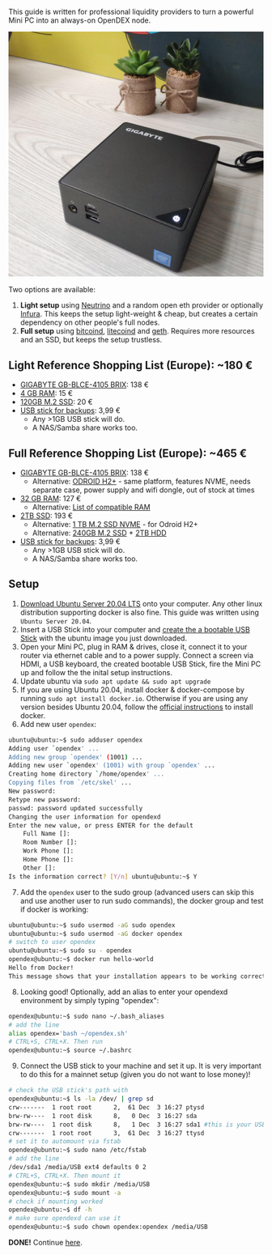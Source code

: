This guide is written for professional liquidity providers to turn a powerful Mini PC into an always-on OpenDEX node.

![](./images/pro.jpg)

Two options are available:

1. **Light setup** using [Neutrino](https://github.com/lightninglabs/neutrino) and a random open eth provider or optionally [Infura](https://infura.io/). This keeps the setup light-weight & cheap, but creates a certain dependency on other people's full nodes.
2. **Full setup** using [bitcoind](https://github.com/bitcoin/bitcoin/), [litecoind](https://github.com/litecoin-project/litecoin) and [geth](https://github.com/ethereum/go-ethereum). Requires more resources and an SSD, but keeps the setup trustless.

## Light Reference Shopping List (Europe): ~180 €
* [GIGABYTE GB-BLCE-4105 BRIX](https://www.computeruniverse.net/en/gigabyte-gb-blce-4105-brix): 138 €
* [4 GB RAM](https://www.computeruniverse.net/en/crucial-4gb-ddr4-so-dimm-ct4g4sfs824a-2400mhz-ram): 15 €
* [120GB M.2 SSD](https://www.computeruniverse.net/en/wd-green-ssd-m2-2280-120gb): 20 €
* [USB stick for backups](https://www.amazon.es/dp/B00TPG6P22/): 3,99 €
   * Any >1GB USB stick will do.
   * A NAS/Samba share works too.

## Full Reference Shopping List (Europe): ~465 €
* [GIGABYTE GB-BLCE-4105 BRIX](https://www.computeruniverse.net/en/gigabyte-gb-blce-4105-brix): 138 €
  * Alternative: [ODROID H2+](https://www.hardkernel.com/shop/odroid-h2plus/) - same platform, features NVME, needs separate case, power supply and wifi dongle, out of stock at times
* [32 GB RAM](https://www.computeruniverse.net/en/kingston-hyperx-impact-32gb-ddr4-so-dimm-ram-2): 127 €
  * Alternative: [List of compatible RAM](https://wiki.odroid.com/odroid-h2/hardware/ram)
* [2TB SSD](https://www.computeruniverse.net/en/sandisk-ssd-plus-25-2tb): 193 €
  * Alternative: [1 TB M.2 SSD NVME](https://www.computeruniverse.net/en/gigabyte-ssd-nvme-m2-2280-1tb) - for Odroid H2+
  * Alternative: [240GB M.2 SSD](https://www.computeruniverse.net/en/wd-green-ssd-m2-2280-240gb) + [2TB HDD](https://www.computeruniverse.net/en/seagate-firecuda-compute-st2000lx001-sshd-2tb)
* [USB stick for backups](https://www.amazon.es/dp/B00TPG6P22/): 3,99 €
   * Any >1GB USB stick will do.
   * A NAS/Samba share works too.

## Setup

1. [Download Ubuntu Server 20.04 LTS](https://ubuntu.com/download/server) onto your computer. Any other linux distribution supporting docker is also fine. This guide was written using `Ubuntu Server 20.04`.
2. Insert a USB Stick into your computer and [create the a bootable USB Stick](https://ubuntu.com/tutorials/tutorial-create-a-usb-stick-on-ubuntu) with the ubuntu image you just downloaded.
3. Open your Mini PC, plug in RAM & drives, close it, connect it to your router via ethernet cable and to a power supply. Connect a screen via HDMI, a USB keyboard, the created bootable USB Stick, fire the Mini PC up and follow the the inital setup instructions.
4. Update ubuntu via `sudo apt update && sudo apt upgrade`
5. If you are using Ubuntu 20.04, install docker & docker-compose by running `sudo apt install docker.io`. Otherwise if you are using any version besides Ubuntu 20.04, follow the [official instructions](https://docs.docker.com/install/linux/docker-ce/ubuntu/) to install docker.
6. Add new user `opendex`:
```bash
ubuntu@ubuntu:~$ sudo adduser opendex
Adding user `opendex' ...
Adding new group `opendex' (1001) ...
Adding new user `opendex' (1001) with group `opendex' ...
Creating home directory `/home/opendex' ...
Copying files from `/etc/skel' ...
New password: 
Retype new password: 
passwd: password updated successfully
Changing the user information for opendexd
Enter the new value, or press ENTER for the default
	Full Name []: 
	Room Number []: 
	Work Phone []: 
	Home Phone []: 
	Other []: 
Is the information correct? [Y/n] ubuntu@ubuntu:~$ Y
```
7. Add the `opendex` user to the sudo group (advanced users can skip this and use another user to run sudo commands), the docker group and test if docker is working:
```bash
ubuntu@ubuntu:~$ sudo usermod -aG sudo opendex
ubuntu@ubuntu:~$ sudo usermod -aG docker opendex
# switch to user opendex
ubuntu@ubuntu:~$ sudo su - opendex
opendex@ubuntu:~$ docker run hello-world
Hello from Docker!
This message shows that your installation appears to be working correctly.
```
8. Looking good! Optionally, add an alias to enter your opendexd environment by simply typing "opendex":
```bash
opendex@ubuntu:~$ sudo nano ~/.bash_aliases
# add the line
alias opendex='bash ~/opendex.sh'
# CTRL+S, CTRL+X. Then run
opendex@ubuntu:~$ source ~/.bashrc
```
9. Connect the USB stick to your machine and set it up. It is very important to do this for a mainnet setup (given you do not want to lose money)!
```bash
# check the USB stick's path with
opendex@ubuntu:~$ ls -la /dev/ | grep sd
crw-------  1 root root      2,  61 Dec  3 16:27 ptysd
brw-rw----  1 root disk      8,   0 Dec  3 16:27 sda
brw-rw----  1 root disk      8,   1 Dec  3 16:27 sda1 #this is your USB Stick
crw-------  1 root root      3,  61 Dec  3 16:27 ttysd
# set it to automount via fstab
opendex@ubuntu:~$ sudo nano /etc/fstab
# add the line
/dev/sda1 /media/USB ext4 defaults 0 2
# CTRL+S, CTRL+X. Then mount it
opendex@ubuntu:~$ sudo mkdir /media/USB
opendex@ubuntu:~$ sudo mount -a
# check if mounting worked
opendex@ubuntu:~$ df -h
# make sure opendexd can use it
opendex@ubuntu:~$ sudo chown opendex:opendex /media/USB
```
**DONE!** Continue [here](/docs/Liquidity%20Provider%20Guide.md#the-setup).
